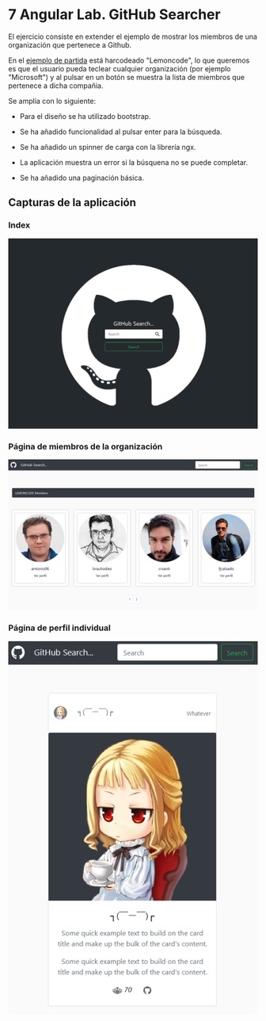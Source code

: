# 7 Angular Lab. GitHub Searcher

El ejercicio consiste en extender el ejemplo de mostrar los miembros de una organización que pertenece a Github.

En el [ejemplo de partida](https://github.com/Lemoncode/angular-exercise/tree/master/00_start_8) está harcodeado "Lemoncode", lo que queremos es que el usuario pueda teclear cualquier organización (por ejemplo "Microsoft") y al pulsar en un botón se muestra la lista de miembros que pertenece a dicha compañia.

Se amplia con lo siguiente:

- Para el diseño se ha utilizado bootstrap.

- Se ha añadido funcionalidad al pulsar enter para la búsqueda.

- Se ha añadido un spinner de carga con la librería ngx.

- La aplicación muestra un error si la búsquena no se puede completar.

- Se ha añadido una paginación básica.

## Capturas de la aplicación

### Index

![index](./public/index.png)

### Página de miembros de la organización

![members-page](./public/members.png)

### Página de perfil individual

![perfil](./public/member-details.png)
